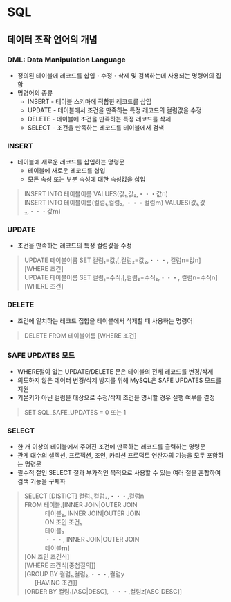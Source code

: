 # SQL
## 데이터 조작 언어의 개념
### DML: Data Manipulation Language
* 정의된 테이블에 레코드를 삽입・수정・삭제 및 검색하는데 사용되는 명령어의 집합
* 명령어의 종류
    * INSERT - 테이블 스키마에 적합한 레코드를 삽입
    * UPDATE - 테이블에서 조건을 만족하는 특정 레코드의 컬럼값을 수정
    * DELETE - 테이블에 조건을 만족하는 특정 레코드를 삭제
    * SELECT - 조건을 만족하는 레코드를 테이블에서 검색

### INSERT
* 테이블에 새로운 레코드를 삽입하는 명령문
    * 테이블에 새로운 레코드를 삽입
    * 모든 속성 또는 부분 속성에 대한 속성값을 삽입
> INSERT INTO 테이블이름 VALUES(값₁,값₂,・・・값𝗇)  
> INSERT INTO 테이블이름(컬럼₁,컬럼₂, ・・・컬럼𝗆) VALUES(값₁,값₂,・・・값𝗆)

### UPDATE
* 조건을 만족하는 레코드의 특정 컬럼값을 수정
> UPDATE 테이블이름 SET 컬럼₁=값₁[,컬럼₂=값₂,・・・, 컬럼𝗇=값𝗇] [WHERE 조건]  
> UPDATE 테이블이름 SET 컬럼₁=수식₁[,컬럼₂=수식₂,・・・, 컬럼𝗇=수식𝗇] [WHERE 조건]

### DELETE
* 조건에 일치하는 레코드 집합을 테이블에서 삭제할 때 사용하는 명령어    
> DELETE FROM 테이블이름 [WHERE 조건]

### SAFE UPDATES 모드
* WHERE절이 없는 UPDATE/DELETE 문은 테이블의 전체 레코드를 변경/삭제
* 의도하지 않은 데이터 변경/삭제 방지를 위해 MySQL은 SAFE UPDATES 모드를 지원
* 기본키가 아닌 컬럼을 대상으로 수정/삭제 조건을 명시할 경우 실행 여부를 결정
> SET SQL_SAFE_UPDATES = 0 또는 1

### SELECT
* 한 개 이상의 테이블에서 주어진 조건에 만족하는 레코드를 출력하는 명령문
* 관계 대수의 셀렉션, 프로젝션, 조인, 카티션 프로덕트 연산자의 기능을 모두 포함하는 명령문
* 필수적 절인 SELECT 절과 부가적인 목적으로 사용할 수 있는 여러 절을 혼합하여 검색 기능을 구체화
> SELECT [DISTICT] 컬럼₁,컬럼₂,・・・,컬럼𝗇  
> FROM 테이블₁[INNER JOIN|OUTER JOIN  
> &nbsp;&nbsp;&nbsp;&nbsp;&nbsp;&nbsp;&nbsp;&nbsp;&nbsp;&nbsp;&nbsp;&nbsp;테이블₂, INNER JOIN|OUTER JOIN  
> &nbsp;&nbsp;&nbsp;&nbsp;&nbsp;&nbsp;&nbsp;&nbsp;&nbsp;&nbsp;&nbsp;&nbsp;ON 조인 조건₁  
> &nbsp;&nbsp;&nbsp;&nbsp;&nbsp;&nbsp;&nbsp;&nbsp;&nbsp;&nbsp;&nbsp;&nbsp;테이블₃  
> &nbsp;&nbsp;&nbsp;&nbsp;&nbsp;&nbsp;&nbsp;&nbsp;&nbsp;&nbsp;&nbsp;&nbsp;・・・, INNER JOIN|OUTER JOIN  
> &nbsp;&nbsp;&nbsp;&nbsp;&nbsp;&nbsp;&nbsp;&nbsp;&nbsp;&nbsp;&nbsp;&nbsp;테이블𝗆]  
> [ON 조인 조건식]  
> [WHERE 조건식[중첩질의]]  
> [GROUP BY 컬럼₁,컬럼₂,・・・,컬럼𝗒  
> &nbsp;&nbsp;&nbsp;&nbsp;&nbsp;&nbsp;[HAVING 조건]]  
> [ORDER BY 컬럼₁[ASC|DESC], ・・・,컬럼𝗓[ASC|DESC]]
